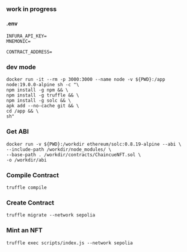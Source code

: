 ### work in progress

#### .env

```
INFURA_API_KEY=
MNEMONIC=

CONTRACT_ADDRESS=
```

### dev mode

```
docker run -it --rm -p 3000:3000 --name node -v ${PWD}:/app node:19.0.0-alpine sh -c "\
npm install -g npm && \
npm install -g truffle && \
npm install -g solc && \
apk add --no-cache git && \
cd /app && \
sh"
```

### Get ABI

```
docker run -v ${PWD}:/workdir ethereum/solc:0.8.19-alpine --abi \
--include-path /workdir/node_modules/ \
--base-path . /workdir/contracts/ChaincueNFT.sol \
-o /workdir/abi
```

### Compile Contract

```
truffle compile
```

### Create Contract

```
truffle migrate --network sepolia
```

### Mint an NFT

```
truffle exec scripts/index.js --network sepolia
```
